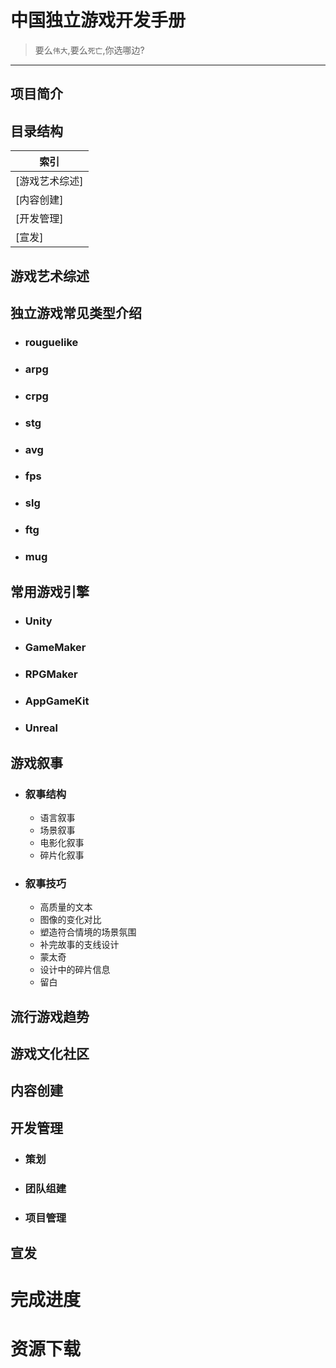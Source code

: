 # 中国独立游戏开发手册 
> 要么`伟大`,要么`死亡`,你选哪边?
------------------------------------
## 项目简介
## 目录结构
|索引|
|---|
|[游戏艺术综述]
|[内容创建]
|[开发管理]
|[宣发]

## 游戏艺术综述<br>

## 独立游戏常见类型介绍
* ### rouguelike<br>
* ### arpg<br>
* ### crpg<br>
* ### stg<br>
* ### avg<br>
* ### fps<br>
* ### slg<br>
* ### ftg<br>
* ### mug<br>
## 常用游戏引擎<br>
* ### Unity<br>
* ### GameMaker<br>
* ### RPGMaker<br>
* ### AppGameKit<br>
* ### Unreal<br>
## 游戏叙事<br>
* ### 叙事结构
  * 语言叙事
  * 场景叙事
  * 电影化叙事
  * 碎片化叙事
* ### 叙事技巧
  * 高质量的文本
  * 图像的变化对比
  * 塑造符合情境的场景氛围
  * 补完故事的支线设计
  * 蒙太奇
  * 设计中的碎片信息
  * 留白
## 流行游戏趋势<br>
  
## 游戏文化社区<br>

## 内容创建

## 开发管理
* ### 策划<br>
* ### 团队组建<br>
* ### 项目管理<br>
## 宣发<br>
# 完成进度
# 资源下载
